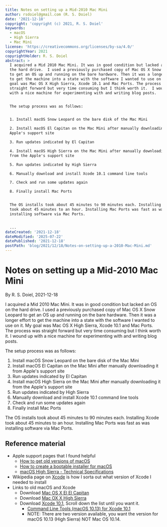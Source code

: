```yaml
---
title: Notes on setting up a Mid-2010 Mac Mini
author: rsdoiel@gmail.com (R. S. Doiel)
date: '2021-12-18'
copyright: 'copyright (c) 2021, R. S. Doiel'
keywords:
  - macOS
  - High Sierra
  - Mac Mini
license: 'https://creativecommons.org/licenses/by-sa/4.0/'
copyrightYear: 2021
copyrightHolder: R. S. Doiel
abstract: >
  I acquired a Mid 2010 Mac Mini. It was in good condition but lacked an OS on
  the hard drive.  I used a previously purchased copy of Mac OS X Snow Leopard
  to get an OS up and running on the bare hardware. Then it was a longer effort
  to get the machine into a state with the software I wanted to use on it. My
  goal was Mac OS X High Sierra, Xcode 10.1 and Mac Ports. The process was
  straight forward but very time consuming but I think worth it.  I wound up
  with a nice machine for experimenting with and writing blog posts.


  The setup process was as follows:


  1. Install macOS Snow Leopard on the bare disk of the Mac Mini

  2. Install macOS El Capitan on the Mac Mini after manually downloading it from
  Apple's support site

  3. Run updates indicated by El Capitan

  4. Install macOS High Sierra on the Mac Mini after manually downloading it
  from the Apple's support site

  5. Run updates indicated by High Sierra 

  6. Manually download and install Xcode 10.1 command line tools 

  7. Check and run some updates again

  8. Finally install Mac Ports


  The OS installs took about 45 minutes to 90 minutes each. Installing Xcode
  took about 45 minutes to an hour. Installing Mac Ports was fast as was
  installing software via Mac Ports.


  ...
dateCreated: '2021-12-18'
dateModified: '2025-07-22'
datePublished: '2021-12-18'
postPath: 'blog/2021/12/18/Notes-on-setting-up-a-2010-Mac-Mini.md'
---
```


Notes on setting up a Mid-2010 Mac Mini
=======================================

By R. S. Doiel, 2021-12-18

I acquired a Mid 2010 Mac Mini. It was in good condition but lacked an OS on the hard drive.  I used a previously purchased copy of Mac OS X Snow Leopard to get an OS up and running on the bare hardware. Then it was a longer effort to get the machine into a state with the software I wanted to use on it. My goal was Mac OS X High Sierra, Xcode 10.1 and Mac Ports. The process was straight forward but very time consuming but I think worth it.  I wound up with a nice machine for experimenting with and writing blog posts.

The setup process was as follows:

1. Install macOS Snow Leopard on the bare disk of the Mac Mini
2. Install macOS El Capitan on the Mac Mini after manually downloading it from Apple's support site
3. Run updates indicated by El Capitan
4. Install macOS High Sierra on the Mac Mini after manually downloading it from the Apple's support site
5. Run updates indicated by High Sierra 
6. Manually download and install Xcode 10.1 command line tools 
7. Check and run some updates again
8. Finally install Mac Ports

The OS installs took about 45 minutes to 90 minutes each. Installing Xcode took about 45 minutes to an hour. Installing Mac Ports was fast as was installing software via Mac Ports.

Reference material
------------------

- Apple support pages that I found helpful
    - [How to get old versions of macOS](https://support.apple.com/en-us/HT211683)
    - [How to create a bootable installer for macOS](https://support.apple.com/en-us/HT201372)
    - [macOS High Sierra - Technical Specifications](https://support.apple.com/kb/SP765?locale=en_US)
- Wikipedia page on [Xcode](https://en.wikipedia.org/wiki/Xcode) is how I sorta out what version of Xcode I needed to install
- Links to old macOS and Xcode
    - Download [Mac OS X El El Capitan](http://updates-http.cdn-apple.com/2019/cert/061-41424-20191024-218af9ec-cf50-4516-9011-228c78eda3d2/InstallMacOSX.dmg)
    - Download [Mac OX X High Sierra](https://apps.apple.com/us/app/macos-high-sierra/id1246284741?mt=12)
    - Download [Xcode 10.1](https://developer.apple.com/download/all/?q=xcode), Scroll down the list until you want it.
        - [Command Line Tools (macOS 10.13) for Xcode 10.1](https://download.developer.apple.com/Developer_Tools/Command_Line_Tools_macOS_10.13_for_Xcode_10.1/Command_Line_Tools_macOS_10.13_for_Xcode_10.1.dmg)
        - NOTE: There are two version available, you want the version for macOS 10.13 (High Sierra) NOT Mac OS 10.14.

